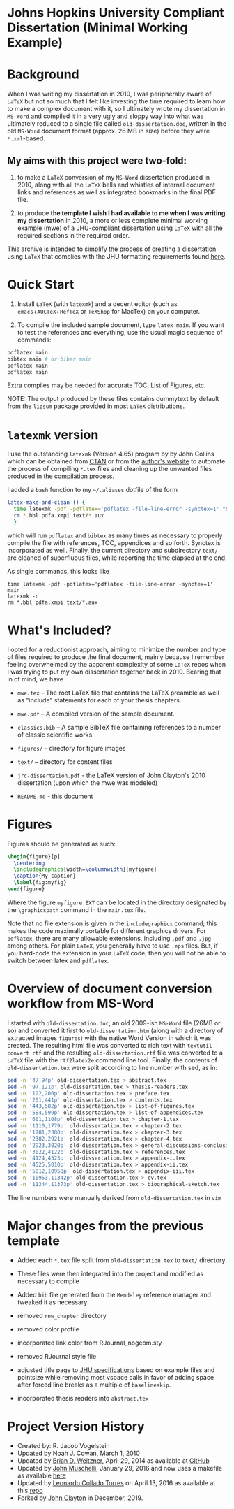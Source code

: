 Johns Hopkins University Compliant Dissertation (Minimal Working Example)
============================

# Background

When I was writing my dissertation in 2010, I was peripherally aware of `LaTeX` but not so much that I felt like investing the time required to learn how to make a complex document with it, so I ultimately wrote my dissertation in `MS-Word` and compiled it in a very ugly and sloppy way into what was ultimately reduced to a single file called `old-dissertation.doc`, written in the old `MS-Word` document format (approx. 26 MB in size) before they were `*.xml`-based.

## My aims with this project were two-fold:

1. to make a `LaTeX` conversion of my `MS-Word` dissertation produced in 2010, along with all the `LaTeX` bells and whistles of internal document links and references as well as integrated bookmarks in the final PDF file.

2. to produce **the template I wish I had available to me when I was writing my dissertation** in 2010, a more or less complete minimal working example (mwe) of a JHU-compliant dissertation using `LaTeX` with all the required sections in the required order.

This archive is intended to simplify the process of creating a dissertation using `LaTeX` that complies with the JHU formatting requirements found
[here](https://www.library.jhu.edu/library-services/electronic-theses-dissertations/formatting-requirements/).

# Quick Start

1. Install `LaTeX` (with `latexmk`) and a decent editor (such as `emacs`+`AUCTeX`+`RefTeX` or `TeXShop` for MacTex) on your computer.

2. To compile the included sample document, type `latex main`.  If you want to
   test the references and everything, use the usual magic sequence of commands:

```sh
pdflatex main
bibtex main # or biber main
pdflatex main
pdflatex main
```
Extra compiles may be needed for accurate TOC, List of Figures, etc.

NOTE: The output produced by these files contains dummytext by default from the `lipsum` package provided in most `LaTeX` distributions.

# `latexmk` version

I use the outstanding  `latexmk` (Version 4.65) program by by John Collins which can be obtained from [CTAN](http://www.ctan.org/pkg/latexmk) or from the [author's website](http://www.personal.psu.edu/jcc8/latexmk) to automate the process of compiling `*.tex` files and cleaning up the unwanted files produced in the compilation process.

I added a `bash` function to my `~/.aliases` dotfile of the form

```sh
latex-make-and-clean () {
  time latexmk -pdf -pdflatex='pdflatex -file-line-error -synctex=1' "$@" && latexmk -c
  rm *.bbl pdfa.xmpi text/*.aux
  }
```

which will run `pdflatex` and `bibtex` as many times as necessary to properly compile the file with references, TOC, appendices and so forth. Synctex is incorporated as well. Finally, the current directory and subdirectory `text/` are cleaned of superfluous files, while reporting the time elapsed at the end.

As single commands, this looks like

```
time latexmk -pdf -pdflatex='pdflatex -file-line-error -synctex=1' main
latexmk -c
rm *.bbl pdfa.xmpi text/*.aux
```

# What's Included?

I opted for a reductionist approach, aiming to minimize the number and type
of files required to produce the final document, mainly because I remember feeling
overwhelmed by the apparent complexity of some `LaTeX` repos when I was trying
to put my own dissertation together back in 2010. Bearing that in of mind, we have

* `mwe.tex` – The root LaTeX file that contains the LaTeX preamble as well as "include" statements for each of your thesis chapters.

* `mwe.pdf` – A compiled version of the sample document.

* `classics.bib` – A sample BibTeX file containing references to a number of classic scientific works.

* `figures/` – directory for figure images

* `text/` – directory for content files

* `jrc-dissertation.pdf` - the LaTeX version of John Clayton's 2010 dissertation (upon which the mwe was modeled)

* `README.md` - this document

# Figures

Figures should be generated as such:

```tex
\begin{figure}[p]
  \centering
  \includegraphics[width=\columnwidth]{myfigure}
  \caption{My caption}
  \label{fig:myfig}
\end{figure}
```

Where the figure `myfigure.EXT` can be located in the directory designated by the `\graphicspath` command in the `main.tex` file.

Note that no file extension is given in the `includegraphicx` command; this makes the code maximally portable for different graphics drivers. For `pdflatex`, there are many allowable extensions, including `.pdf` and `.jpg` among others. For plain `LaTeX`, you generally have to use `.eps` files. But, if you hard-code the extension in your `LaTeX` code, then you will not be able to switch between latex and `pdflatex`.

# Overview of document conversion workflow from MS-Word

I started with `old-dissertation.doc`, an old 2009-ish `MS-Word` file (26MB or so) and converted it first to `old-dissertation.htm` (along with a directory of extracted images `figures`) with the native Word Version in which it was created. The resulting html file was converted to rich text with `textutil -convert rtf` and the resulting `old-dissertation.rtf` file was converted to a `LaTeX` file with the `rtf2latex2e` command line tool. Finally, the contents of `old-dissertation.tex` were split according to line number with sed, as in:

```sh
sed -n '47,94p' old-dissertation.tex > abstract.tex
sed -n '97,121p' old-dissertation.tex > thesis-readers.tex
sed -n '122,200p' old-dissertation.tex > preface.tex
sed -n '201,441p' old-dissertation.tex > contents.tex
sed -n '443,582p' old-dissertation.tex > list-of-figures.tex
sed -n '584,599p' old-dissertation.tex > list-of-appendices.tex
sed -n '601,1108p' old-dissertation.tex > chapter-1.tex
sed -n '1110,1779p' old-dissertation.tex > chapter-2.tex
sed -n '1781,2380p' old-dissertation.tex > chapter-3.tex
sed -n '2382,2921p' old-dissertation.tex > chapter-4.tex
sed -n '2923,3020p' old-dissertation.tex > general-discussions-conclusions.tex
sed -n '3022,4122p' old-dissertation.tex > references.tex
sed -n '4124,4523p' old-dissertation.tex > appendix-i.tex
sed -n '4525,5010p' old-dissertation.tex > appendix-ii.tex
sed -n '5012,10950p' old-dissertation.tex > appendix-iii.tex
sed -n '10953,11342p' old-dissertation.tex > cv.tex
sed -n '11344,11373p' old-dissertation.tex > biographical-sketch.tex
```
The line numbers were manually derived from `old-dissertation.tex` in `vim`

# Major changes from the previous template

* Added each `*.tex` file split from `old-dissertation.tex` to `text/` directory

* These files were then integrated into the project and modified as necessary to compile

* Added `bib` file generated from the `Mendeley` reference manager and tweaked it as necessary

* removed `rnw_chapter` directory

* removed color profile

* incorporated link color from RJournal_nogeom.sty

* removed RJournal style file

* adjusted title page to [JHU specifications](https://www.library.jhu.edu/library-services/electronic-theses-dissertations/formatting-requirements/)
  based on example files and pointsize while removing most vspace calls in favor of adding space after forced line breaks
  as a multiple of `baselineskip`.

* incorporated thesis readers into `abstract.tex`

# Project Version History

* Created by: R. Jacob Vogelstein
* Updated by Noah J. Cowan, March 1, 2010
* Updated by [Brian D. Weitzner](https://github.com/weitzner), April 29, 2014 as available at [GitHub](https://github.com/weitzner/jhu-thesis-template)
* Updated by [John Muschelli](https://github.com/muschellij2), January 29, 2016 and now uses a makefile as available [here](https://github.com/muschellij2/PhD_Thesis)
* Updated by [Leonardo Collado Torres](https://github.com/lcolladotor) on April 13, 2016 as available at this [repo](https://github.com/weitzner/jhu-thesis-template)
* Forked by [John Clayton](http://github.com/jrclayton) in December, 2019.
